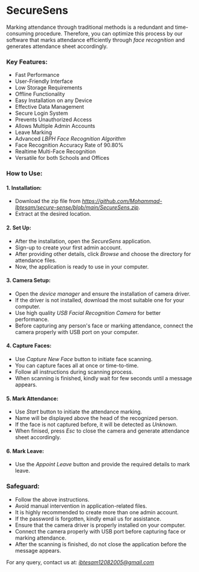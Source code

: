 # **SecureSens**
  Marking attendance through traditional methods is a redundant and time-consuming procedure. Therefore, you can optimize this process by our software that marks attendance efficiently through *face recognition* and generates attendance sheet accordingly.



### **Key Features:**
  - Fast Performance
  - User-Friendly Interface
  - Low Storage Requirements
  - Offline Functionality
  - Easy Installation on any Device
  - Effective Data Management
  - Secure Login System
  - Prevents Unauthorized Access
  - Allows Multiple Admin Accounts
  - Leave Marking
  - Advanced *LBPH Face Recognition Algorithm*
  - Face Recognition Accuracy Rate of 90.80%
  - Realtime Multi-Face Recognition
  - Versatile for both Schools and Offices



### **How to Use:**
  #### **1. Installation:**
   - Download the zip file from *https://github.com/Mohammad-Ibtesam/secure-sense/blob/main/SecureSens.zip*.
   - Extract at the desired location.
  
  #### **2. Set Up:** 
   - After the installation, open the *SecureSens* application.
   - Sign-up to create your first admin account.
   - After providing other details, click *Browse* and choose the directory for attendance files.
   - Now, the application is ready to use in your computer.
  
  #### **3. Camera Setup:**
   - Open the *device manager* and ensure the installation of  camera driver.
   - If the driver is not installed, download the most suitable one for your computer.
   - Use high quality *USB Facial Recognition Camera* for better performance.
   - Before capturing any person's face or marking attendance, connect the camera properly with USB port on your computer.
  
  #### **4. Capture Faces:**  
   - Use *Capture New Face* button to initiate face scanning.
   - You can capture faces all at once or time-to-time.
   - Follow all instructions during scanning process.
   - When scanning is finished, kindly wait for few seconds until a message appears.
  
  #### **5. Mark Attendance:**
  - Use *Start* button to initiate the attendance marking.
  - Name will be displayed above the head of the recognized person.
  - If the face is not captured before, it will be detected as *Unknown*.
  - When finised, press *Esc* to close the camera and generate attendance sheet accordingly.
  
  #### **6. Mark Leave:** 
   - Use the *Appoint Leave* button and provide the required details to mark leave.



### **Safeguard:**
- Follow the above instructions.
- Avoid manual intervention in application-related files.
- It is highly recommended to create more than one admin account.
- If the password is forgotten, kindly email us for assistance.
- Ensure that the camera driver is properly installed on your computer.
- Connect the camera properly with USB port before capturing face or marking attendance.
- After the scanning is finished, do not close the application before the message appears.

For any query, contact us at: *ibtesam12082005@gmail.com*
